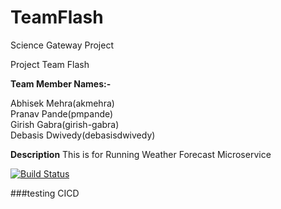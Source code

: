 # TeamFlash

Science Gateway Project

Project Team Flash

**Team Member Names:-**

Abhisek Mehra(akmehra)  
Pranav Pande(pmpande)  
Girish Gabra(girish-gabra)  
Debasis Dwivedy(debasisdwivedy) 

**Description**
This is for Running Weather Forecast Microservice 

[![Build Status](https://travis-ci.org/airavata-courses/TeamFlash.svg?branch=Feature%2FRunWeatherForecast)](https://travis-ci.org/airavata-courses/TeamFlash)

###testing CICD

